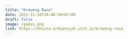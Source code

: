 ```yaml
---
title: "Kreweng Race"
date: 2022-11-16T18:48:36+07:00
draft: false
image: /games.png
link: https://dhista-ardiansyah.itch.io/kreweng-race
---
```


